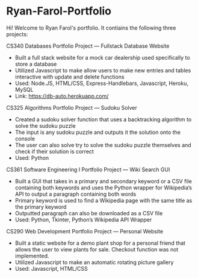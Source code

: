 # Ryan-Farol-Portfolio

Hi! Welcome to Ryan Farol's portfolio. It contiains the following three projects:

CS340 Databases Portfolio Project — Fullstack Database Website
- Built a full stack website for a mock car dealership used specifically to store a database
- Utilized Javascript to make allow users to make new entries and tables interactive with update and delete functions
- Used: Node.JS, HTML/CSS, Express-Handlebars, Javascript, Heroku, MySQL
- Link: https://db-auto.herokuapp.com/

CS325 Algorithms Portfolio Project — Sudoku Solver
- Created a sudoku solver function that uses a backtracking algorithm to solve the sudoku puzzle
- The input is any sudoku puzzle and outputs it the solution onto the console
- The user can also solve try to solve the sudoku puzzle themselves and check if their solution is correct
- Used: Python


CS361 Software Engineering I Portfolio Project — Wiki Search GUI
- Built a GUI that takes in a primary and secondary keyword or a CSV file containing both keywords and uses the Python wrapper for Wikipedia’s API to output a paragraph    containing both words
- Primary keyword is used to find a Wikipedia page with the same title as the primary keyword
- Outputted paragraph can also be downloaded as a CSV file
- Used: Python, Tkinter, Python’s Wikipedia API Wrapper


CS290 Web Development Portfolio Project — Personal Website
- Built a static website for a demo plant shop for a personal friend that allows the user to view plants for sale. Checkout function was not implemented. 
- Utilized Javascript to make an automatic rotating picture gallery
- Used: Javascript, HTML/CSS
